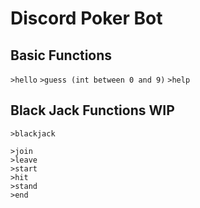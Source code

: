 # Discord Poker Bot
## Basic Functions
`>hello` 
`>guess (int between 0 and 9)` 
`>help` 

## Black Jack Functions WIP
`>blackjack`

`>join`  
`>leave`  
`>start`  
`>hit`  
`>stand`  
`>end`  

